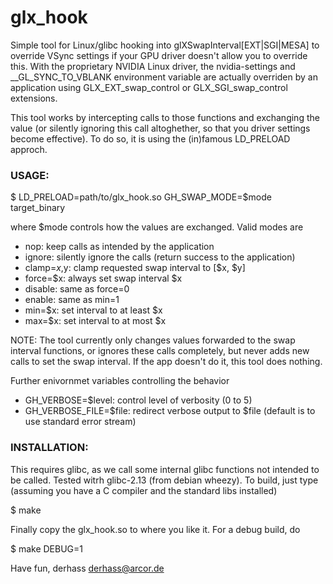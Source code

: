 glx_hook
========

Simple tool for Linux/glibc hooking into glXSwapInterval[EXT|SGI|MESA] to
override VSync settings if your GPU driver doesn't allow you to override
this. With the proprietary NVIDIA Linux driver, the nvidia-settings and
__GL_SYNC_TO_VBLANK environment variable are actually overriden by an
application using GLX_EXT_swap_control or GLX_SGI_swap_control extensions.

This tool works by intercepting calls to those functions and exchanging the
value (or silently ignoring this call altoghether, so that you driver
settings become effective). To do so, it is using the (in)famous LD_PRELOAD
approch.

### USAGE:

$ LD_PRELOAD=path/to/glx_hook.so GH_SWAP_MODE=$mode target_binary

where $mode controls how the values are exchanged. Valid modes are
* nop: keep calls as intended by the application
* ignore: silently ignore the calls (return success to the application)
* clamp=$x,$y: clamp requested swap interval to [$x, $y]
* force=$x: always set swap interval $x
* disable: same as force=0
* enable: same as min=1
* min=$x: set interval to at least $x
* max=$x: set interval to at most $x

NOTE: The tool currently only changes values forwarded to the swap interval
functions, or ignores these calls completely, but never adds new calls
to set the swap interval. If the app doesn't do it, this tool does nothing.

Further enivornmet variables controlling the behavior
* GH_VERBOSE=$level: control level of verbosity (0 to 5)
* GH_VERBOSE_FILE=$file: redirect verbose output to $file (default is to use
			   standard error stream)

### INSTALLATION:

This requires glibc, as we call some internal glibc functions not intended to
be called. Tested witrh glibc-2.13 (from debian wheezy). To build, just type
(assuming you have a C compiler and the standard libs installed)

$ make

Finally copy the glx_hook.so to where you like it. For a debug build, do

$ make DEBUG=1

Have fun,
     derhass <derhass@arcor.de>

